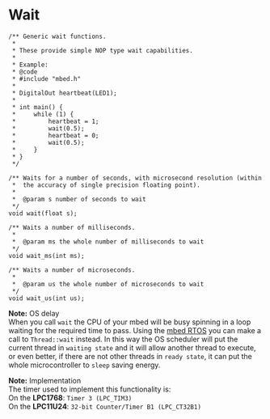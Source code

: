 # Wait

```
/** Generic wait functions.
 *
 * These provide simple NOP type wait capabilities.
 *
 * Example:
 * @code
 * #include "mbed.h"
 *
 * DigitalOut heartbeat(LED1);
 *
 * int main() {
 *     while (1) {
 *         heartbeat = 1;
 *         wait(0.5);
 *         heartbeat = 0;
 *         wait(0.5);
 *     }
 * }
 */

/** Waits for a number of seconds, with microsecond resolution (within
 *  the accuracy of single precision floating point).
 *
 *  @param s number of seconds to wait
 */
void wait(float s);

/** Waits a number of milliseconds.
 *
 *  @param ms the whole number of milliseconds to wait
 */
void wait_ms(int ms);

/** Waits a number of microseconds.
 *
 *  @param us the whole number of microseconds to wait
 */
void wait_us(int us);
``` 

<span class="notes">**Note:** OS delay </br>When you call ``wait`` the CPU of your mbed will be busy spinning in a loop waiting for the required time to pass. Using the [mbed RTOS](../RTOS/mbed_RTOS.md) you can make a call to ``Thread::wait`` instead. In this way the OS scheduler will put the current thread in ``waiting state`` and it will allow another thread to execute, or even better, if there are not other threads in ``ready state``, it can put the whole microcontroller to ``sleep`` saving energy. </span> 

<span class="notes">**Note:** Implementation </br>The timer used to implement this functionality is:
</br>On the **LPC1768**: ``Timer 3 (LPC_TIM3)``
</br>On the **LPC11U24**: ``32-bit Counter/Timer B1 (LPC_CT32B1)`` </span>
